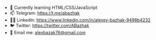 - 🌱 Currently learning HTML/CSS/JavaScript
- 📫 Telegram: https://t.me/abazhak
- 🧑‍🦰 LinkedIn: https://www.linkedin.com/in/alexey-bazhak-9498b4232
- 🐦 Twitter: https://twitter.com/ABazhak
- 📧 Email me: alexbazak76@gmail.com
